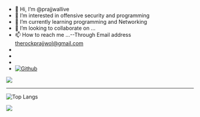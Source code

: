 - 👋 Hi, I’m @prajjwallive
- 👀 I’m interested in offensive security and programming
- 🌱 I’m currently learning programming and Networking
- 💞️ I’m looking to collaborate on ...
- 📫 How to reach me ...--Through Email address therockprajjwol@gmail.com
- 
- <script src="https://tryhackme.com/badge/425550"></script>
- 
- [![Github](https://img.shields.io/github/followers/prajjwallive?label=Follow&style=social)](https://github.com/prajjwallive)

<img src="https://github-readme-stats.vercel.app/api?username=prajjwallive&&show_icons=true&title_color=ffffff&icon_color=bb2acf&text_color=daf7dc&bg_color=151515"></img>

<hr>

![Top Langs](https://github-readme-stats.vercel.app/api/top-langs/?username=prajjwallive&theme=tokyonight)

![](https://visitor-badge.laobi.icu/badge?page_id=prajjwallive)

<!---
prajjwallive/prajjwallive is a ✨ special ✨ repository because its `README.md` (this file) appears on your GitHub profile.
You can click the Preview link to take a look at your changes.
--->
